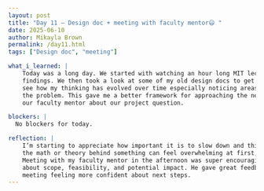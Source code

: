 ```yaml
---
layout: post
title: "Day 11 – Design doc + meeting with faculty mentor😃 "
date: 2025-06-10
author: Mikayla Brown
permalink: /day11.html
tags: ["Design doc", "meeting"]

what_i_learned: |
    Today was a long day. We started with watching an hour long MIT lecture on reinforcement learning, then answered some questions about our 
    findings. We then took a look at some of my old design docs to get a reference for the one we are going to create. It was really helpful to 
    see how my thinking has evolved over time especially noticing areas where I used to overcomplicate things, or where I didn’t fully define 
    the problem. This gave me a better framework for approaching the new design doc with more clarity and structure. We then had a meeting with 
    our faculty mentor about our project question.

blockers: |
  No blockers for today.

reflection: |
    I’m starting to appreciate how important it is to slow down and think before diving into code. The lecture helped me see that sometimes  
    the math or theory behind something can feel overwhelming at first, but once you sit with it, it starts to click. 
    Meeting with my faculty mentor in the afternoon was super encouraging. We walked through my initial ideas for the new project and talked  
    about scope, feasibility, and potential impact. He gave great feedback and asked questions that helped sharpen my thinking. I left the 
    meeting feeling more confident about next steps.
---
```

